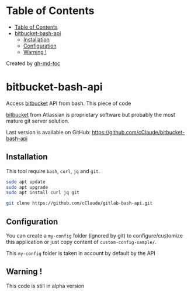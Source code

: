 Table of Contents
=================

  * [Table of Contents](#table-of-contents)
  * [bitbucket-bash-api](#bitbucket-bash-api)
    * [Installation](#installation)
    * [Configuration](#configuration)
    * [Warning !](#warning-)

Created by [gh-md-toc](https://github.com/ekalinin/github-markdown-toc.go)


# bitbucket-bash-api

Access [bitbucket](https://www.atlassian.com/software/bitbucket/server) API from bash. This piece of code

[bitbucket](https://www.atlassian.com/software/bitbucket/server) from Atlassian is proprietary software
but probably the most mature git server solution.

Last version is available on GitHub: https://github.com/cClaude/bitbucket-bash-api


## Installation

This tool require `bash`, `curl`, `jq` and `git`.

```bash
sudo apt update
sudo apt upgrade
sudo apt install curl jq git

git clone https://github.com/cClaude/gitlab-bash-api.git
```

## Configuration

You can create a `my-config` folder (ignored by git) to configure/customize this application
or just copy content of `custom-config-sample/`.

This `my-config` folder is taken in account by default by the API


## Warning !

This code is still in alpha version
